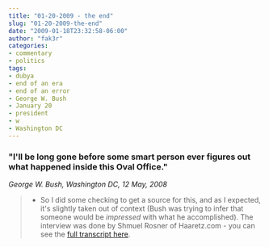 ```yaml
---
title: "01-20-2009 - the end"
slug: "01-20-2009-the-end"
date: "2009-01-18T23:32:58-06:00"
author: "fak3r"
categories:
- commentary
- politics
tags:
- dubya
- end of an era
- end of an error
- George W. Bush
- January 20
- president
- w
- Washington DC
---
```








### "**I'll be long gone before some smart person ever figures out what happened inside this Oval Office.**"




_George W. Bush, Washington DC, 12 May, 2008_






> * So I did some checking to get a source for this, and as I expected, it's slightly taken out of context (Bush was trying to infer that someone would be _impressed_ with what he accomplished).  The interview was done by Shmuel Rosner of Haaretz.com - you can see the [full transcript here](http://www.haaretz.com/hasen/pages/rosnerBlog.jhtml?itemNo=982914&contrassID=25&subContrassID=0&sbSubContrassID=1&listSrc=Y&art=1).
